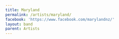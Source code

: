 ```yaml
---
title: Maryland
permalink: /artists/maryland/
facebook: 'https://www.facebook.com/marylandnz/'
layout: band
parent: Artists
---
```

